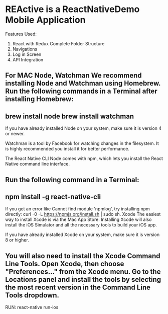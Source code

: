 # REActive is a ReactNativeDemo Mobile Application
Features Used:
1. React with Redux Complete Folder Structure
2. Navigations
3. Log in Screen
4. API Integration


For MAC 
Node, Watchman 
We recommend installing Node and Watchman using Homebrew. Run the following commands in a Terminal after installing Homebrew:
----------------------------------------------------------------------------------------------------------------------------
brew install node
brew install watchman
----------------------------------------------------------------------------------------------------------------------------
If you have already installed Node on your system, make sure it is version 4 or newer.

Watchman is a tool by Facebook for watching changes in the filesystem. It is highly recommended you install it for better performance.

The React Native CLI 
Node comes with npm, which lets you install the React Native command line interface.

Run the following command in a Terminal:
----------------------------------------------------------------------------------------------------------------------------
npm install -g react-native-cli
----------------------------------------------------------------------------------------------------------------------------
If you get an error like Cannot find module 'npmlog', try installing npm directly: curl -0 -L https://npmjs.org/install.sh | sudo sh.
Xcode 
The easiest way to install Xcode is via the Mac App Store. Installing Xcode will also install the iOS Simulator and all the necessary tools to build your iOS app.

If you have already installed Xcode on your system, make sure it is version 8 or higher.

You will also need to install the Xcode Command Line Tools. Open Xcode, then choose "Preferences..." from the Xcode menu. Go to the Locations panel and install the tools by selecting the most recent version in the Command Line Tools dropdown.
----------------------------------------------------------------------------------------------------------------------------
RUN:
react-native run-ios
